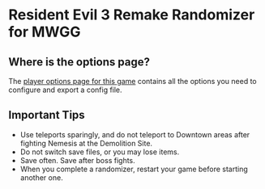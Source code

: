 # Resident Evil 3 Remake Randomizer for MWGG

## Where is the options page?

The [player options page for this game](../player-options) contains all the options you need to configure and
export a config file.

## Important Tips
* Use teleports sparingly, and do not teleport to Downtown areas after fighting Nemesis at the Demolition Site.
* Do not switch save files, or you may lose items.
* Save often. Save after boss fights.
* When you complete a randomizer, restart your game before starting another one.